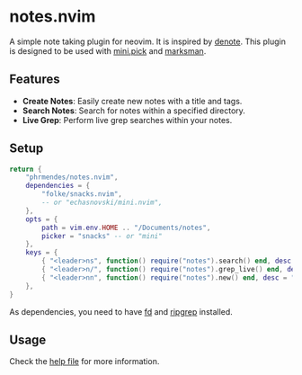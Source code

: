 # notes.nvim

A simple note taking plugin for neovim. It is inspired by [denote](https://github.com/protesilaos/denote). This plugin is designed to be used with [mini.pick](https://github.com/echasnovski/mini.pick) and [marksman](https://github.com/artempyanykh/marksman).

## Features

- **Create Notes**: Easily create new notes with a title and tags.
- **Search Notes**: Search for notes within a specified directory.
- **Live Grep**: Perform live grep searches within your notes.

## Setup

```lua
return {
	"phrmendes/notes.nvim",
	dependencies = {
        "folke/snacks.nvim",
        -- or "echasnovski/mini.nvim",
	},
	opts = {
		path = vim.env.HOME .. "/Documents/notes",
        picker = "snacks" -- or "mini"
	},
	keys = {
		{ "<leader>ns", function() require("notes").search() end, desc = "Search" },
		{ "<leader>n/", function() require("notes").grep_live() end, desc = "Live grep" },
		{ "<leader>nn", function() require("notes").new() end, desc = "New" },
	},
}
```

As dependencies, you need to have [fd](https://github.com/sharkdp/fd) and [ripgrep](https://github.com/BurntSushi/ripgrep) installed.

## Usage

Check the [help file](./doc/notes.txt) for more information.
